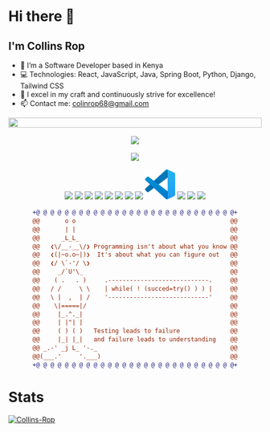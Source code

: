 # Hi there 👋
## I'm Collins Rop

- 🔭 I’m a Software Developer based in Kenya
- 💻 Technologies: React, JavaScript, Java, Spring Boot, Python, Django, Tailwind CSS
- 🌱 I excel in my craft and continuously strive for excellence!
- 📫 Contact me: colinrop68@gmail.com

<!--📏LINE-->
<img src="https://i.imgur.com/dBaSKWF.gif" height="20" width="100%">

<!--🐱CAT-->
<p align="center">
<img src="https://media.giphy.com/media/WUlplcMpOCEmTGBtBW/giphy.gif" width="100">

<!--🤔INTERESTTITLE-->
<p align="center">
<img src="https://i.imgur.com/ozEwbHs.gif">

<!--🖼️🖼️INTERSTLOGOS-->
<p align="center">
  <img src="https://www.vectorlogo.zone/logos/reactjs/reactjs-icon.svg" width="60">
  <img src="https://www.vectorlogo.zone/logos/javascript/javascript-ar21.svg">
  <img src="https://www.vectorlogo.zone/logos/java/java-icon.svg" width="60">
  <img src="https://www.vectorlogo.zone/logos/springio/springio-icon.svg" width="60">
  <img src="https://www.vectorlogo.zone/logos/python/python-icon.svg" width="60">
  <img src="https://www.vectorlogo.zone/logos/djangoproject/djangoproject-icon.svg" width="60">
  <img src="https://www.vectorlogo.zone/logos/tailwindcss/tailwindcss-icon.svg" width="60">
  <img src="https://www.vectorlogo.zone/logos/adobe_illustrator/adobe_illustrator-icon.svg" width="60">
  <img src="https://raw.githubusercontent.com/github/explore/80688e429a7d4ef2fca1e82350fe8e3517d3494d/topics/visual-studio-code/visual-studio-code.png" width="60">
  <img src="https://www.vectorlogo.zone/logos/linux/linux-icon.svg" width="60">
  <img src="https://www.vectorlogo.zone/logos/android/android-icon.svg" width="60">
  <img src="https://www.vectorlogo.zone/logos/github/github-icon.svg" width="60">
</p>

<!--# My Tech Stack-->
<!-- [![Top Langs](https://github-readme-stats.vercel.app/api/top-langs/?username=Collins-Rop)](https://github.com/Collins-Rop/github-readme-stats) -->
<div align="center">

```diff
+@ @ @ @ @ @ @ @ @ @ @ @ @ @ @ @ @ @ @ @ @ @ @ @ @ @ @ @+
@@       o o                                           @@
@@       | |                                           @@
@@      _L_L_                                          @@
@@   ❮\/__-__\/❯ Programming isn't about what you know @@
@@   ❮(|~o.o~|)❯  It's about what you can figure out   @@
@@   ❮/ \`-'/ \❯                                       @@
@@     _/`U'\_                                         @@
@@    ( .   . )     .----------------------------.     @@
@@   / /     \ \    | while( ! (succed=try() ) ) |     @@
@@   \ |  ,  | /    '----------------------------'     @@
@@    \|=====|/                                        @@
@@     |_.^._|                                         @@
@@     | |"| |                                         @@
@@     ( ) ( )   Testing leads to failure              @@
@@     |_| |_|   and failure leads to understanding    @@
@@ _.-' _j L_ '-._                                     @@
@@(___.'     '.___)                                    @@
+@ @ @ @ @ @ @ @ @ @ @ @ @ @ @ @ @ @ @ @ @ @ @ @ @ @ @ @+
```
</div>



# Stats
[![Collins-Rop](https://github-readme-stats.vercel.app/api?username=Collins-Rop&show_icons=true&theme=radical)](https://github.com/Collins-Rop/github-readme-stats)


<!--
**Collins-Rop/Collins-Rop** is a ✨ _special_ ✨ repository because its `README.md` (this file) appears on your GitHub profile.

Here are some ideas to get you started:

- 🔭 I’m currently working on ...
- 🌱 I’m currently learning ...
- 👯 I’m looking to collaborate on ...
- 🤔 I’m looking for help with ...
- 💬 Ask me about ...
- 📫 How to reach me: ...
- 😄 Pronouns: ...
- ⚡ Fun fact: ...

-->
